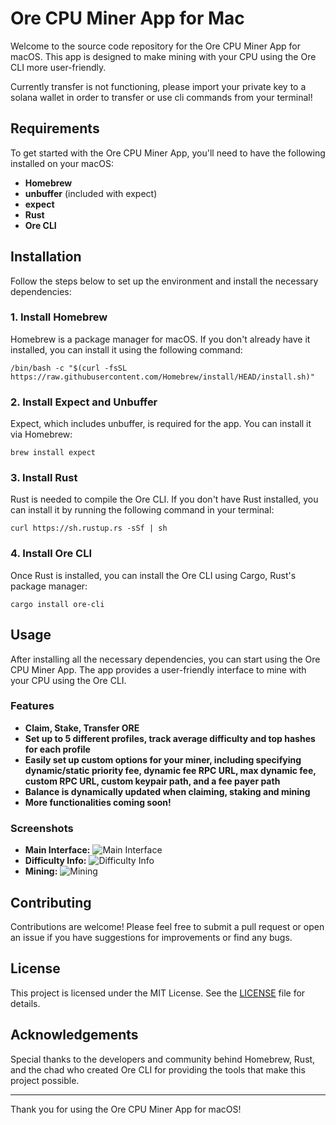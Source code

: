 
# Ore CPU Miner App for Mac

Welcome to the source code repository for the Ore CPU Miner App for macOS. This app is designed to make mining with your CPU using the Ore CLI more user-friendly.

Currently transfer is not functioning, please import your private key to a solana wallet in order to transfer or use cli commands from your terminal!

## Requirements

To get started with the Ore CPU Miner App, you'll need to have the following installed on your macOS:

- **Homebrew**
- **unbuffer** (included with expect)
- **expect**
- **Rust**
- **Ore CLI**

## Installation

Follow the steps below to set up the environment and install the necessary dependencies:

### 1. Install Homebrew

Homebrew is a package manager for macOS. If you don't already have it installed, you can install it using the following command:


```/bin/bash -c "$(curl -fsSL https://raw.githubusercontent.com/Homebrew/install/HEAD/install.sh)"```

### 2. Install Expect and Unbuffer

Expect, which includes unbuffer, is required for the app. You can install it via Homebrew:


```brew install expect```

### 3. Install Rust

Rust is needed to compile the Ore CLI. If you don't have Rust installed, you can install it by running the following command in your terminal:

```curl https://sh.rustup.rs -sSf | sh```

### 4. Install Ore CLI

Once Rust is installed, you can install the Ore CLI using Cargo, Rust's package manager:


```cargo install ore-cli```

## Usage

After installing all the necessary dependencies, you can start using the Ore CPU Miner App. The app provides a user-friendly interface to mine with your CPU using the Ore CLI.

### Features

- **Claim, Stake, Transfer ORE**
- **Set up to 5 different profiles, track average difficulty and top hashes for each profile**
- **Easily set up custom options for your miner, including specifying dynamic/static priority fee, dynamic fee RPC URL, max dynamic fee, custom RPC URL, custom keypair path, and a fee payer path**
- **Balance is dynamically updated when claiming, staking and mining**
- **More functionalities coming soon!**

### Screenshots

- **Main Interface:** ![Main Interface](https://i.imgur.com/Sq83YdI.png)
- **Difficulty Info:** ![Difficulty Info](https://i.imgur.com/LrMcoEq.png)
- **Mining:** ![Mining](https://i.imgur.com/uAfaoMy.png)

## Contributing

Contributions are welcome! Please feel free to submit a pull request or open an issue if you have suggestions for improvements or find any bugs.

## License

This project is licensed under the MIT License. See the [LICENSE](LICENSE) file for details.

## Acknowledgements

Special thanks to the developers and community behind Homebrew, Rust, and the chad who created Ore CLI for providing the tools that make this project possible.

---

Thank you for using the Ore CPU Miner App for macOS!
